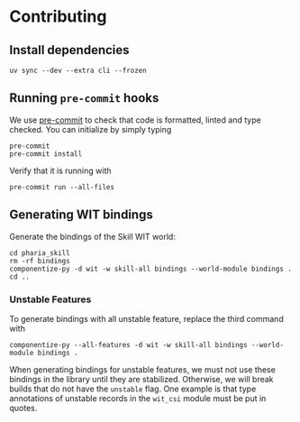 # Contributing

## Install dependencies

```shell
uv sync --dev --extra cli --frozen
```

## Running `pre-commit` hooks

We use [pre-commit](https://pre-commit.com/) to check that code is formatted, linted and type checked. You can initialize by simply typing

```shell
pre-commit
pre-commit install
```

Verify that it is running with

```shell
pre-commit run --all-files
```

## Generating WIT bindings

Generate the bindings of the Skill WIT world:

```shell
cd pharia_skill
rm -rf bindings
componentize-py -d wit -w skill-all bindings --world-module bindings .
cd ..
```

### Unstable Features

To generate bindings with all unstable feature, replace the third command with

```shell
componentize-py --all-features -d wit -w skill-all bindings --world-module bindings .
```

When generating bindings for unstable features, we must not use these bindings in the library until they are stabilized.
Otherwise, we will break builds that do not have the `unstable` flag.
One example is that type annotations of unstable records in the `wit_csi` module must be put in quotes.

